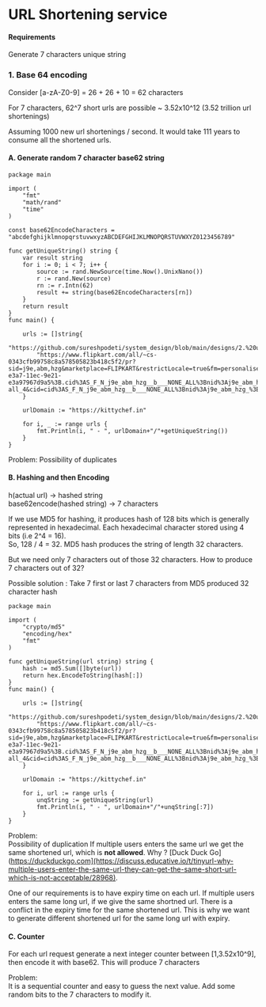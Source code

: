# URL Shortening service

#### Requirements
Generate 7 characters unique string

### 1. Base 64 encoding
Consider [a-zA-Z0-9] = 26 + 26 + 10 = 62 characters 

For 7 characters, 62^7 short urls are possible ~ 3.52x10^12 (3.52 trillion url shortenings)

Assuming 1000 new url shortenings / second. It would take 111 years to consume all the shortened urls.  

#### A. Generate random 7 character base62 string

	package main

	import (
		"fmt"
		"math/rand"
		"time"
	)

	const base62EncodeCharacters = "abcdefghijklmnopqrstuvwxyzABCDEFGHIJKLMNOPQRSTUVWXYZ0123456789"

	func getUniqueString() string {
		var result string
		for i := 0; i < 7; i++ {
			source := rand.NewSource(time.Now().UnixNano())
			r := rand.New(source)
			rn := r.Intn(62)
			result += string(base62EncodeCharacters[rn])
		}
		return result
	}
	func main() {

		urls := []string{
			"https://github.com/sureshpodeti/system_design/blob/main/designs/2.%20url%20shortening%20service.md",
			"https://www.flipkart.com/all/~cs-0343cfb99758c8a578505823b418c5f2/pr?sid=j9e,abm,hzg&marketplace=FLIPKART&restrictLocale=true&fm=personalisedRecommendation%2FC5&iid=R%3Ag%3Bpt%3Ahp%3Buid%3Ab88721dc-e3a7-11ec-9e21-e3a97967d9a5%3B.cid%3AS_F_N_j9e_abm_hzg__b___NONE_ALL%3Bnid%3Aj9e_abm_hzg_%3Bet%3AS%3Beid%3Aj9e_abm_hzg_%3Bmp%3AF%3Bct%3Ab%3B&ssid=0nagg6i2kzc8ie4g1654307004898&otracker=hp_reco_Summer%2B%252722%2BEssentials_1_4.dealCard.OMU_cid%3AS_F_N_j9e_abm_hzg__b___NONE_ALL%3Bnid%3Aj9e_abm_hzg_%3Bet%3AS%3Beid%3Aj9e_abm_hzg_%3Bmp%3AF%3Bct%3Ab%3B_4&otracker1=hp_reco_SECTIONED_manualRanking_personalisedRecommendation%2FC5_Summer%2B%252722%2BEssentials_DESKTOP_HORIZONTAL_dealCard_cc_1_NA_view-all_4&cid=cid%3AS_F_N_j9e_abm_hzg__b___NONE_ALL%3Bnid%3Aj9e_abm_hzg_%3Bet%3AS%3Beid%3Aj9e_abm_hzg_%3Bmp%3AF%3Bct%3Ab%3B",
		}

		urlDomain := "https://kittychef.in"

		for i, _ := range urls {
			fmt.Println(i, " - ", urlDomain+"/"+getUniqueString())
		}
	}



Problem:
Possibility of duplicates

#### B. Hashing and then Encoding

h(actual url) -> hashed string<br>
base62encode(hashed string) -> 7 characters

If we use MD5 for hashing, it produces hash of 128 bits which is generally represented in hexadecimal. Each hexadecimal character stored using 4 bits (i.e 2^4 = 16).<br>
So, 128 / 4 = 32. MD5 hash produces the string of length 32 characters.

But we need only 7 characters out of those 32 characters. How to produce 7 characters out of 32?

Possible solution : Take 7 first or last 7 characters from MD5 produced 32 character hash

	package main

	import (
		"crypto/md5"
		"encoding/hex"
		"fmt"
	)

	func getUniqueString(url string) string {
		hash := md5.Sum([]byte(url))
		return hex.EncodeToString(hash[:])
	}
	func main() {

		urls := []string{
			"https://github.com/sureshpodeti/system_design/blob/main/designs/2.%20url%20shortening%20service.md",
			"https://www.flipkart.com/all/~cs-0343cfb99758c8a578505823b418c5f2/pr?sid=j9e,abm,hzg&marketplace=FLIPKART&restrictLocale=true&fm=personalisedRecommendation%2FC5&iid=R%3Ag%3Bpt%3Ahp%3Buid%3Ab88721dc-e3a7-11ec-9e21-e3a97967d9a5%3B.cid%3AS_F_N_j9e_abm_hzg__b___NONE_ALL%3Bnid%3Aj9e_abm_hzg_%3Bet%3AS%3Beid%3Aj9e_abm_hzg_%3Bmp%3AF%3Bct%3Ab%3B&ssid=0nagg6i2kzc8ie4g1654307004898&otracker=hp_reco_Summer%2B%252722%2BEssentials_1_4.dealCard.OMU_cid%3AS_F_N_j9e_abm_hzg__b___NONE_ALL%3Bnid%3Aj9e_abm_hzg_%3Bet%3AS%3Beid%3Aj9e_abm_hzg_%3Bmp%3AF%3Bct%3Ab%3B_4&otracker1=hp_reco_SECTIONED_manualRanking_personalisedRecommendation%2FC5_Summer%2B%252722%2BEssentials_DESKTOP_HORIZONTAL_dealCard_cc_1_NA_view-all_4&cid=cid%3AS_F_N_j9e_abm_hzg__b___NONE_ALL%3Bnid%3Aj9e_abm_hzg_%3Bet%3AS%3Beid%3Aj9e_abm_hzg_%3Bmp%3AF%3Bct%3Ab%3B",
		}

		urlDomain := "https://kittychef.in"

		for i, url := range urls {
			unqString := getUniqueString(url)
			fmt.Println(i, " - ", urlDomain+"/"+unqString[:7])
		}
	}


Problem:<br>
Possibility of duplication
If multiple users enters the same url we get the same shortened url, which is **not allowed**. 
Why ? [Duck Duck Go](https://duckduckgo.com](https://discuss.educative.io/t/tinyurl-why-multiple-users-enter-the-same-url-they-can-get-the-same-short-url-which-is-not-acceptable/28968).

One of our requirements is to have expiry time on each url. If multiple users enters the same long url, if we give the same shortned url.
There is a conflict in the expiry time for the same shortened url. This is why we want to generate different shortened url for the same long url with expiry.


#### C. Counter
For each url request generate a next integer counter between [1,3.52x10^9], then encode it with base62. This will produce 7 characters

Problem: <br>
It is a sequential counter and easy to guess the next value. Add some random bits to the 7 characters to modify it.
